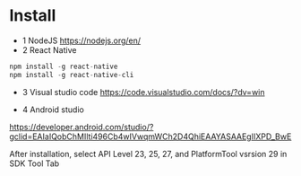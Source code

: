 # Install

* 1 NodeJS
https://nodejs.org/en/
* 2 React Native
```js
npm install -g react-native
npm install -g react-native-cli
```
* 3 Visual studio code
https://code.visualstudio.com/docs/?dv=win

* 4 Android studio

https://developer.android.com/studio/?gclid=EAIaIQobChMIlti496Cb4wIVwqmWCh2D4QhiEAAYASAAEgIIXPD_BwE

After installation, select API Level 23, 25, 27, and PlatformTool vsrsion 29 in SDK Tool Tab
